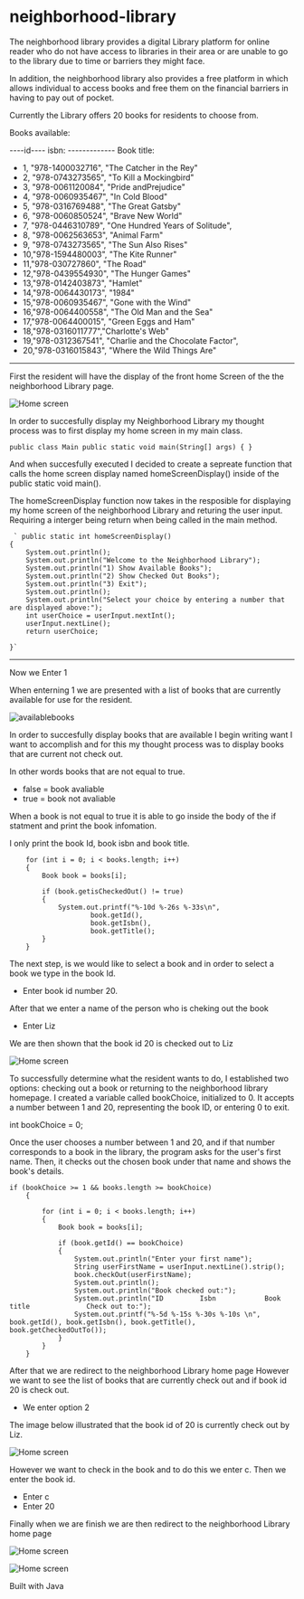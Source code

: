 # neighborhood-library

The neighborhood library provides a digital Library platform for online reader who do not have access to libraries in their area or are unable to go to the library due to time or barriers they might face.

In addition, the neighborhood library also provides a free platform in which allows individual to access books and free them on the financial barriers in having to pay out of pocket. 

Currently the Library offers 20 books for residents to choose from.


Books available:

----id---- isbn:   ------------- Book title:
- 1, "978-1400032716", "The Catcher in the Rey"
- 2, "978-0743273565", "To Kill a Mockingbird"
- 3, "978-0061120084", "Pride andPrejudice"
- 4, "978-0060935467", "In Cold Blood"
- 5, "978-0316769488", "The Great Gatsby"
- 6, "978-0060850524", "Brave New World"
- 7, "978-0446310789", "One Hundred Years of Solitude", 
- 8, "978-0062563653", "Animal Farm"
- 9, "978-0743273565", "The Sun Also Rises"
- 10,"978-1594480003", "The Kite Runner"
- 11,"978-030727860",  "The Road"
- 12,"978-0439554930", "The Hunger Games"
- 13,"978-0142403873", "Hamlet"
- 14,"978-0064430173", "1984"
- 15,"978-0060935467", "Gone with the Wind"
- 16,"978-0064400558", "The Old Man and the Sea"
- 17,"978-0064400015", "Green Eggs and Ham"
- 18,"978-0316011777","Charlotte's Web"
- 19,"978-0312367541", "Charlie and the Chocolate Factor",
- 20,"978-0316015843", "Where the Wild Things Are"
----

First the resident will have the display of the front home Screen of the the neighborhood Library page.

![Home screen](images/nameofimage.jpeg)

In order to succesfully display my Neighborhood Library my thought process was to first display my home screen in my main class.

`public class Main
    public static void main(String[] args)
    {
    }`

And when succesfully executed I decided to create a sepreate function that calls the home screen display named homeScreenDisplay() inside of the public static void main(). 

The homeScreenDisplay function now takes in the resposible for displaying my home screen of the neighborhood Library and returing the user input. Requiring a interger being return when being called in the main method. 


     ` public static int homeScreenDisplay()
    {
        System.out.println();
        System.out.println("Welcome to the Neighborhood Library");
        System.out.println("1) Show Available Books");
        System.out.println("2) Show Checked Out Books");
        System.out.println("3) Exit");
        System.out.println();
        System.out.println("Select your choice by entering a number that are displayed above:");
        int userChoice = userInput.nextInt();
        userInput.nextLine();
        return userChoice;

    }`
    
--------------

Now we Enter 1

When enterning 1 we are presented with a list of books that are currently available for use for the resident. 

![availablebooks](images/availablebooks.jpeg)

In order to succesfully display books that are available I begin writing want I want to accomplish and for this my thought process was to display books that are current not check out. 

In other words books that are not equal to true.
- false = book avaliable
- true = book not avaliable

When a book is not equal to true it is able to go inside the body of the if statment and print the book infomation. 

I only print the book Id, book isbn and book title.


    
        for (int i = 0; i < books.length; i++)
        {
            Book book = books[i];

            if (book.getisCheckedOut() != true)
            {
                System.out.printf("%-10d %-26s %-33s\n", 
                        book.getId(),
                        book.getIsbn(),
                        book.getTitle();
            }
        }


The next step, is we would like to select a book and in order to select a book we type in the book Id. 

- Enter book id number 20.

After that we enter a name of the person who is cheking out the book 

- Enter Liz

We are then shown that the book id 20 is checked out to Liz


![Home screen](images/EX.jpeg)

To successfully determine what the resident wants to do, I established two options: checking out a book or returning to the neighborhood library homepage. I created a variable called bookChoice, initialized to 0. It accepts a number between 1 and 20, representing the book ID, or entering 0 to exit. 

int bookChoice = 0;


Once the user chooses a number between 1 and 20, and if that number corresponds to a book in the library, the program asks for the user's first name. Then, it checks out the chosen book under that name and shows the book's details.

    if (bookChoice >= 1 && books.length >= bookChoice)
        {

            for (int i = 0; i < books.length; i++)
            {
                Book book = books[i];

                if (book.getId() == bookChoice)
                {
                    System.out.println("Enter your first name");
                    String userFirstName = userInput.nextLine().strip();
                    book.checkOut(userFirstName);
                    System.out.println();
                    System.out.println("Book checked out:");
                    System.out.println("ID         Isbn            Book title              Check out to:");
                    System.out.printf("%-5d %-15s %-30s %-10s \n", book.getId(), book.getIsbn(), book.getTitle(), book.getCheckedOutTo());
                }
            }
        }

After that we are redirect to the neighborhood Library home page
However we want to see the list of  books that are currently check out and if book id 20 is check out.

- We enter option 2

The image below illustrated that the book id of 20 is currently check out by Liz. 


![Home screen](images/showcheckout.jpeg)

However we want to check in the book and to do this we enter c. Then we enter the book id. 

- Enter c
- Enter 20

Finally when we are finish we are then redirect to the neighborhood Library home page

![Home screen](images/checkin.jpeg)



![Home screen](images/neighborhood.jpeg)

Built with 
Java



